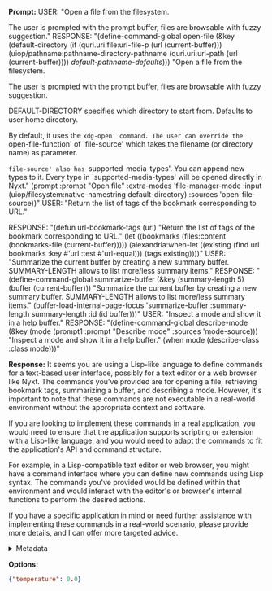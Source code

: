 **Prompt:**
USER:
"Open a file from the filesystem.

The user is prompted with the prompt buffer, files are browsable with
fuzzy suggestion."
RESPONSE:
"(define-command-global open-file
(&key
 (default-directory
  (if (quri.uri.file:uri-file-p (url (current-buffer)))
      (uiop/pathname:pathname-directory-pathname
       (quri.uri:uri-path (url (current-buffer))))
      *default-pathname-defaults*)))
"Open a file from the filesystem.

The user is prompted with the prompt buffer, files are browsable with
fuzzy suggestion.

DEFAULT-DIRECTORY specifies which directory to start from. Defaults to user home
directory.

By default, it uses the `xdg-open' command. The user can override the
`open-file-function' of `file-source' which takes the filename (or
directory name) as parameter.

`file-source' also has `supported-media-types'. You can append new types to
it. Every type in `supported-media-types' will be opened directly in Nyxt."
(prompt :prompt "Open file" :extra-modes 'file-manager-mode :input
        (uiop/filesystem:native-namestring default-directory) :sources
        'open-file-source))"
USER:
"Return the list of tags of the bookmark corresponding to URL."

RESPONSE:
"(defun url-bookmark-tags (url)
"Return the list of tags of the bookmark corresponding to URL."
(let ((bookmarks (files:content (bookmarks-file (current-buffer)))))
(alexandria:when-let ((existing
                       (find url bookmarks :key #'url :test #'url-equal)))
  (tags existing))))"
USER:
  "Summarize the current buffer by creating a new summary buffer.
SUMMARY-LENGTH allows to list more/less summary items."
RESPONSE:
"(define-command-global summarize-buffer
(&key (summary-length 5) (buffer (current-buffer)))
"Summarize the current buffer by creating a new summary buffer.
SUMMARY-LENGTH allows to list more/less summary items."
(buffer-load-internal-page-focus 'summarize-buffer :summary-length
                                summary-length :id (id buffer)))"
USER:
  "Inspect a mode and show it in a help buffer."
RESPONSE:
"(define-command-global describe-mode
(&key (mode (prompt1 :prompt "Describe mode" :sources 'mode-source)))
"Inspect a mode and show it in a help buffer."
(when mode (describe-class :class mode)))"


**Response:**
It seems you are using a Lisp-like language to define commands for a text-based user interface, possibly for a text editor or a web browser like Nyxt. The commands you've provided are for opening a file, retrieving bookmark tags, summarizing a buffer, and describing a mode. However, it's important to note that these commands are not executable in a real-world environment without the appropriate context and software.

If you are looking to implement these commands in a real application, you would need to ensure that the application supports scripting or extension with a Lisp-like language, and you would need to adapt the commands to fit the application's API and command structure.

For example, in a Lisp-compatible text editor or web browser, you might have a command interface where you can define new commands using Lisp syntax. The commands you've provided would be defined within that environment and would interact with the editor's or browser's internal functions to perform the desired actions.

If you have a specific application in mind or need further assistance with implementing these commands in a real-world scenario, please provide more details, and I can offer more targeted advice.

<details><summary>Metadata</summary>

- Duration: 10700 ms
- Datetime: 2023-11-27T17:41:24.309025
- Model: gpt-4-1106-preview

</details>

**Options:**
```json
{"temperature": 0.0}
```

